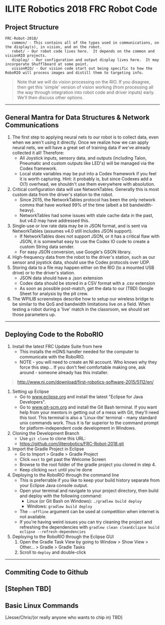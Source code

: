 # ILITE Robotics 2018 FRC Robot Code

## Project Structure
```
FRC-Robot-2018/
   common/ - This contains all of the types used in communications, on the display(s), in vision, and on the robot.
   robot/ - Our robot code lives here.  It depends on the common and visionRIO projects.
   display/ - Our configuration and output display lives here.  It may incorporate Shufflboard at some point.
   visionRIO/ - Our vision code start out being specific to how the RoboRIO will process images and distill them to targeting info.
```
> Note that we will do vision processing on the RIO.  If you disagree, then get this 'simple' version of vision working (from processing all the way through integration into robot code and driver inputs) early.  We'll then discuss other options.

---
## General Mantra for Data Structures & Network Communications
1. The first step to applying neural nets to our robot is to collect data, even when we aren't using it directly.  Once we realize how we can apply neural nets, we will have a great set of training data if we've already collected it all!  Therefore:
   * All Joystick inputs, sensory data, and outputs (including Talon, Pneumatic and custom outputs like LED's) will be managed via the Codex framework.
   * Local state variables may be put into a Codex framework if you feel it is worth capturing.  Hint: it probably is, but since Codexes add a O(1) overhead, we shouldn't use them everywhere with absolution.
1. Critical configuration data will use NetworkTables. Generally this is most custom data from the driver's station to the robot.  
   * Since 2015, the NetworkTables protocol has been the only network comms that have worked 99% of the time (albeit a bit bandwidth-heavy).
   * NetworkTables had some issues with stale cache data in the past, but v4.0 may have addressed this.
1. Single-use or low rate data may be in JSON format, and is sent via NetworkTables (assumes v4.0 still includes JSON support).  
   * If NetworkTables does not support JSON, or it has a critical flaw with JSON, it is somewhat easy to use the Codex IO code to create a custom String data sender.  
   * For easy JSON conversion, use Google's GSON library.
1. High-frequency data from the robot to the driver's station, such as our sensor and joystick data, should use the Codex protocols over UDP.
1. Storing data to a file may happen either on the RIO (to a mounted USB drive) or to the driver's station.
   * JSON data should have a .json extension
   * Codex data should be stored in a CSV format with a .csv extension
   * As soon as possible post-match, get the data to our (TBD) Google Sheet for analysis by the pit crew.
1. The WPILIB screensteps describe how to setup our wireless bridge to be similar to the QoS and bandwidth limitations live on a field.  When testing a robot during a 'live' match in the classroom, we should set those parameters up. 

---
## Deploying Code to the RoboRIO
1. Install the latest FRC Update Suite from here
   * This installs the mDNS handler needed for the computer to communicate with the RoboRIO.  
   * NOTE - you will need to create an NI account.  Who knows why they force this step...  If you don't feel comfortable making one, ask around - someone already has this installer.
> <http://www.ni.com/download/first-robotics-software-2015/5112/en/>
1. Setting up Eclipse
   * Go to www.eclipse.org and install the latest "Eclipse for Java Developers".
   * Go to www.git-scm.org and install the Git Bash terminal.  If you want help from your mentors in getting out of a mess with Git, they'll need this tool.  This terminal is also a 'Linux-lite' terminal - many standard unix commands work.  Thus it is far superior to the command prompt for platform-independent code development in Windows.
1. Cloning the Development Branch
   * Use `git clone` to clone this URL:
   * <https://github.com/iliterobotics/FRC-Robot-2018.git>
1. Import the Gradle Project in Eclipse
   * Go to Import > Gradle > Gradle Project
   * Click `next` to get past the Welcome Screen
   * Browse to the root folder of the gradle project you cloned in step 4.
   * Keep clicking `next` until you're done
1. Deploying to the RoboRIO through the command line
   * This is preferrable if you like to keep your build history separate from your Eclipse Java console output.
   * Open your terminal and navigate to your project directory, then build and deploy with the following command:
      * Linux (or Git Bash on Windows): `./gradlew build deploy`
      * Windows: `gradlew build deploy`
   * The `--offline` argument can be used at competition when internet is not available.
   * If you're having weird issues you can try cleaning the project and refreshing the dependencies with `gradlew clean cleanEclipse build eclipse --refresh-dependencies`
1. Deploying to the RoboRIO through the Eclipse GUI 
   1. Open the Gradle Task View by going to Window > Show View > Other... > Gradle > Gradle Tasks
   1. Scroll to `deploy` and double-click
---
## Commiting Code to Github
[Stephen TBD]
---
## Basic Linux Commands
[Jesse/Chris/(or really anyone who wants to chip in) TBD]
